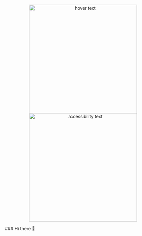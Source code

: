 <p align="center">
  <img src= "https://user-images.githubusercontent.com/60171474/227435586-cb66e71a-d6ff-41d8-829c-d4ac81268090.jpg" width="350" title="hover text">
  <img src="your_relative_path_here_number_2_large_name" width="350" alt="accessibility text">
</p>
<!-- [00000PORTRAIT_00000_BURST20230320111219528](your_relative_path_here]) -->
### Hi there 👋

<!--
**damadanyna/damadanyna** is a ✨ _special_ ✨ repository because its `README.md` (this file) appears on your GitHub profile.

Here are some ideas to get you started:

- 🔭 I’m currently working on ...
- 🌱 I’m currently learning ...
- 👯 I’m looking to collaborate on ...
- 🤔 I’m looking for help with ...
- 💬 Ask me about ...
- 📫 How to reach me: ...
- 😄 Pronouns: ...
- ⚡ Fun fact: ...
-->
